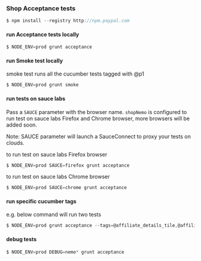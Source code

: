 ### Shop Acceptance tests
```javascript
$ npm install --registry http://npm.paypal.com
```

#### run Acceptance tests locally
```javascript
$ NODE_ENV=prod grunt acceptance
```

#### run Smoke test locally
smoke test runs all the cucumber tests tagged with @p1
```javascript
$ NODE_ENV=prod grunt smoke
```

#### run tests on sauce labs
Pass a `SAUCE` parameter with the browser name. `shopNemo` is configured to run test on sauce labs Firefox and Chrome browser, more browsers will be added soon.

Note: SAUCE parameter will launch a SauceConnect to proxy your tests on clouds.

to run test on sauce labs Firefox browser
```javascript
$ NODE_ENV=prod SAUCE=firefox grunt acceptance
```

to run test on sauce labs Chrome browser
```javascript
$ NODE_ENV=prod SAUCE=chrome grunt acceptance
```

#### run specific cucumber tags
e.g. below command will run two tests
```javascript
$ NODE_ENV=prod grunt acceptance --tags=@affiliate_details_tile,@affiliate_details_modal
```

#### debug tests
```javascript
$ NODE_ENV=prod DEBUG=nemo* grunt acceptance
```